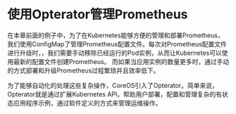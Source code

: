 # 使用Opterator管理Prometheus

在本章前面的例子中，为了在Kubernetes能够方便的管理和部署Prometheus，我们使用ConfigMap了管理Prometheus配置文件。每次对Prometheus配置文件进行升级时，，我们需要手动移除已经运行的Pod实例，从而让Kubernetes可以使用最新的配置文件创建Prometheus。 而如果当应用实例的数量更多时，通过手动的方式部署和升级Prometheus过程繁琐并且效率低下。

为了能够自动化的处理这些复杂操作，CoreOS引入了Opterator。简单来说，Opterator就是通过扩展Kubernetes API，帮助用户部署，配置和管理复杂的有状态应用程序示例，通过软件定义的方式来管理运维操作。

